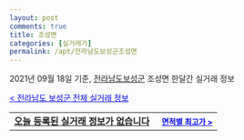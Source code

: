 ```yaml
---
layout: post
comments: true
title: 조성면
categories: [실거래가]
permalink: /apt/전라남도보성군조성면
---
```


2021년 09월 18일 기준, <a href="/apt/전라남도보성군">전라남도보성군</a> 조성면 한달간 실거래 정보

<a style="color: blue;" href="/apt/전라남도보성군">< 전라남도 보성군 전체 실거래 정보</a>
<!---- start ---->
<table>
  <tr>
    <td colspan="4" style="font-weight: bold;"><a href="/apt/전라남도보성군조성면{name_without_space}">오늘 등록된 실거래 정보가 없습니다</a> &nbsp;&nbsp;&nbsp; <a style="color: blue; font-size: smaller;" href="/apt/전라남도보성군조성면{name_without_space}">면적별 최고가 ></a></td>
  </tr>
    
</table>
<!---- end ---->
    